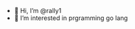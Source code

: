 - 👋 Hi, I’m @rally1
- 👀 I’m interested in prgramming go lang


<!---
rally1/rally1 is a ✨ special ✨ repository because its `README.md` (this file) appears on your GitHub profile.
You can click the Preview link to take a look at your changes. - 🌱 I’m currently learning ...
- 💞️ I’m looking to collaborate on ...
- 📫 How to reach me ...
--->
